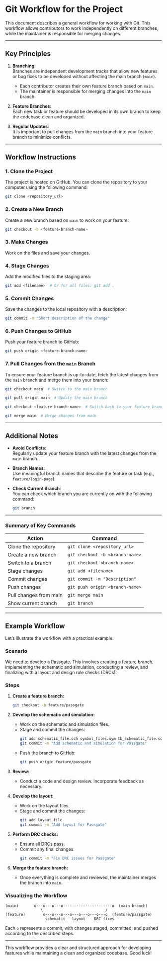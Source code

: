 # Git Workflow for the Project

This document describes a general workflow for working with Git. This workflow allows contributors to work independently on different branches, while the maintainer is responsible for merging changes.

---

## **Key Principles**

1. **Branching**:  
   Branches are independent development tracks that allow new features or bug fixes to be developed without affecting the main branch (`main`).  
   - Each contributor creates their own feature branch based on `main`.
   - The maintainer is responsible for merging changes into the `main` branch.

2. **Feature Branches**:  
   Each new task or feature should be developed in its own branch to keep the codebase clean and organized.

3. **Regular Updates**:  
   It is important to pull changes from the `main` branch into your feature branch to minimize conflicts.

---

## **Workflow Instructions**

### **1. Clone the Project**
The project is hosted on GitHub. You can clone the repository to your computer using the following command:  
```bash
git clone <repository_url>
```

### **2. Create a New Branch**
Create a new branch based on `main` to work on your feature:  
```bash
git checkout -b <feature-branch-name>
```

### **3. Make Changes**
Work on the files and save your changes.

### **4. Stage Changes**
Add the modified files to the staging area:  
```bash
git add <filename>  # Or for all files: git add .
```

### **5. Commit Changes**
Save the changes to the local repository with a description:  
```bash
git commit -m "Short description of the change"
```

### **6. Push Changes to GitHub**
Push your feature branch to GitHub:  
```bash
git push origin <feature-branch-name>
```

### **7. Pull Changes from the `main` Branch**
To ensure your feature branch is up-to-date, fetch the latest changes from the `main` branch and merge them into your branch:  
```bash
git checkout main  # Switch to the main branch
```
```bash
git pull origin main  # Update the main branch
```
```bash
git checkout <feature-branch-name>  # Switch back to your feature branch
```
```bash
git merge main  # Merge changes from main
```

---

## **Additional Notes**

- **Avoid Conflicts**:  
   Regularly update your feature branch with the latest changes from the `main` branch.

- **Branch Names**:  
   Use meaningful branch names that describe the feature or task (e.g., `feature/login-page`).

- **Check Current Branch**:  
   You can check which branch you are currently on with the following command:  
   ```bash
   git branch
   ```

---

### **Summary of Key Commands**
| Action                        | Command                          |
|-------------------------------|-----------------------------------|
| Clone the repository          | `git clone <repository_url>`     |
| Create a new branch           | `git checkout -b <branch-name>`  |
| Switch to a branch            | `git checkout <branch-name>`     |
| Stage changes                 | `git add <filename>`             |
| Commit changes                | `git commit -m "Description"`   |
| Push changes                  | `git push origin <branch-name>`  |
| Pull changes from main        | `git merge main`                 |
| Show current branch           | `git branch`                     |

---

## **Example Workflow**

Let’s illustrate the workflow with a practical example:

### **Scenario**
We need to develop a Passgate. This involves creating a feature branch, implementing the schematic and simulation, conducting a review, and finalizing with a layout and design rule checks (DRCs).

### **Steps**

1. **Create a feature branch:**
   ```bash
   git checkout -b feature/passgate
   ```

2. **Develop the schematic and simulation:**
   - Work on the schematic and simulation files.
   - Stage and commit the changes:
     ```bash
     git add schematic_file.sch symbol_files.sym tb_schematic_file.sch 
     git commit -m "Add schematic and simulation for Passgate"
     ```
   - Push the branch to GitHub:
     ```bash
     git push origin feature/passgate
     ```

3. **Review:**
   - Conduct a code and design review. Incorporate feedback as necessary.

4. **Develop the layout:**
   - Work on the layout files.
   - Stage and commit the changes:
     ```bash
     git add layout_file
     git commit -m "Add layout for Passgate"
     ```

5. **Perform DRC checks:**
   - Ensure all DRCs pass.
   - Commit any final changes:
     ```bash
     git commit -m "Fix DRC issues for Passgate"
     ```

6. **Merge the feature branch:**
   - Once everything is complete and reviewed, the maintainer merges the branch into `main`.

### **Visualizing the Workflow**

```plaintext
(main)       o---o---o---o----------------------o  (main branch)
                \                            /
(feature)        o---o---o---o---o---o---o---o  (feature/passgate)
                  schematic   layout    DRC fixes
```

Each `o` represents a commit, with changes staged, committed, and pushed according to the described steps.

---

This workflow provides a clear and structured approach for developing features while maintaining a clean and organized codebase. Good luck!
